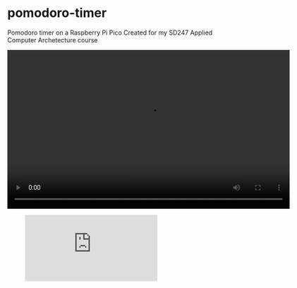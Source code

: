 # pomodoro-timer
Pomodoro timer on a Raspberry Pi Pico
Created for my SD247 Applied Computer Archetecture course

<video width="640" height="360" controls>
  <source src="https://youtu.be/aaNLFztmYck" type="video/mp4">
  Your browser does not support the video tag.
</video>

<figure class="video_container">
  <iframe src="https://www.youtube.com/embed/aaNLFztmYck" frameborder="0" allowfullscreen="true"> </iframe>
</figure>
